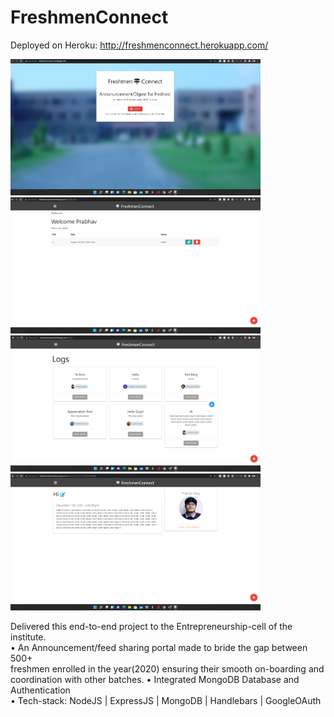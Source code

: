 # FreshmenConnect<r><br>

Deployed on Heroku: http://freshmenconnect.herokuapp.com/


<img src="screenshots/P.png" width=400>
<img src="screenshots/Q.png" width=400>
<img src="screenshots/R.png" width=400>
<img src="screenshots/S.png" width=400>
  
Delivered this end-to-end project to the Entrepreneurship-cell of the institute. <br>
• An Announcement/feed sharing portal made to bride the gap between 500+ <br>
freshmen enrolled in the year(2020) ensuring their smooth on-boarding and coordination with other batches.
• Integrated MongoDB Database and Authentication <br>
• Tech-stack: NodeJS | ExpressJS | MongoDB | Handlebars | GoogleOAuth <br>
